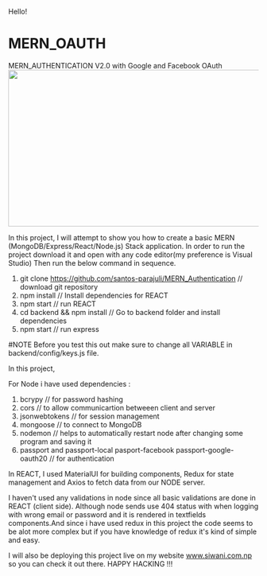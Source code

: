 Hello!
# MERN_OAUTH
MERN_AUTHENTICATION V2.0 with Google and Facebook OAuth
<img src="https://media.giphy.com/media/XXRdI4ktwXRuAJHyal/giphy.gif" width="560" height="315" />

In this project, I will attempt to show you how to create a basic MERN (MongoDB/Express/React/Node.js) Stack application. In order to run the project download it and open with any code editor(my preference is Visual Studio)
Then run the below command in sequence.

1. git clone https://github.com/santos-parajuli/MERN_Authentication // download git repository
2. npm install // Install dependencies for REACT
3. npm start // run REACT
4. cd backend && npm install // Go to backend folder and install dependencies
5. npm start // run express

  #NOTE
 Before you test this out make sure to change all VARIABLE in backend/config/keys.js file.
 
 In this project,
 
 For Node i have used dependencies :
 1. bcrypy                     // for password hashing
 2. cors                       // to allow communicartion betweeen client and server
 3. jsonwebtokens              // for session management
 4. mongoose                   // to connect to MongoDB
 5. nodemon                    // helps to automatically restart node after changing some program and saving it
 6. passport and passport-local pasport-facebook passport-google-oauth20 // for authentication
  
In REACT, I used MaterialUI for building components, Redux for state management and Axios to fetch data from our NODE server.


I haven't used any validations in node since all basic validations are done in REACT (client side). Although node sends use 404 status with when logging with wrong email or password and it is rendered in textfields components.And since i have used redux in this project the code seems to be alot more complex but if you have knowledge of redux it's kind of simple and easy.

I will also be deploying this project live on my website www.siwani.com.np so you can check it out there.
HAPPY HACKING !!!
